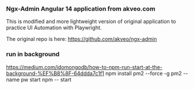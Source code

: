 ### Ngx-Admin Angular 14 application from akveo.com

This is modified and more lightweight version of original application to practice UI Automation with Playwright.

The original repo is here: https://github.com/akveo/ngx-admin



### run in background

https://medium.com/idomongodb/how-to-npm-run-start-at-the-background-%EF%B8%8F-64ddda7c1f1
npm install pm2 --force -g 
pm2 --name pw start npm -- start
